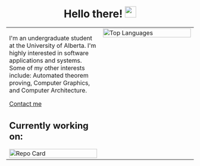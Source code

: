 <div align="center">
  <h1>Hello there! <img src="https://raw.githubusercontent.com/MartinHeinz/MartinHeinz/master/wave.gif" width="30px" height="30px"></h1>
</div>

<div align="center">
  <table>
    <tr>
      <td valign="top" width="50%">
        <p>
          I'm an undergraduate student at the University of Alberta. I'm highly interested in software applications and systems. Some of my other interests include: Automated theorem proving, Computer Graphics, and Computer Architecture.
        </p>
        <p>
          <a href="https://www.linkedin.com/in/harsh-gill/">Contact me</a>
        </p>
        <h2>Currently working on:</h2>
        <a href="https://github.com/349gill/lane-detection">
          <img src="https://github-readme-stats.vercel.app/api/pin/?username=349gill&repo=lane-detection&theme=dark" alt="Repo Card" width="100%"/>
        </a>
      </td>
      <td valign="top" width="50%">
        <img src="https://github-readme-stats.vercel.app/api/top-langs/?username=349gill&theme=dark" alt="Top Languages" width="100%"/>
      </td>
    </tr>
  </table>
</div>
